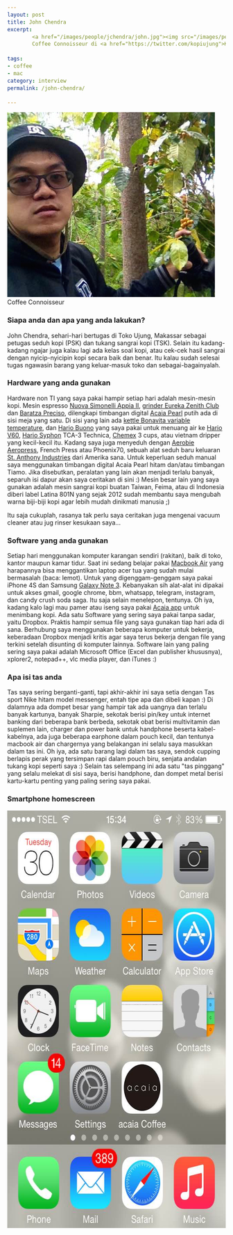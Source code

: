 ```yaml
---
layout: post
title: John Chendra
excerpt:
        <a href="/images/people/jchendra/john.jpg"><img src="/images/people/jchendra/john.jpg" alt="john chendra" width="479" height="425" class="alignnone size-full wp-image-208" /></a>
        Coffee Connoisseur di <a href="https://twitter.com/kopiujung">Kopi Ujung</a>

tags:
- coffee
- mac
category: interview
permalink: /john-chendra/

---
```


<a href="/images/people/jchendra/john.jpg"><img src="/images/people/jchendra/john.jpg" alt="john chendra" width="479" height="425" class="alignnone size-full wp-image-208" /></a>
Coffee Connoisseur
<!--more-->

<h3>Siapa anda dan apa yang anda lakukan?</h3>

John Chendra, sehari-hari bertugas di Toko Ujung, Makassar sebagai petugas seduh kopi (PSK) dan tukang sangrai kopi (TSK). Selain itu kadang-kadang ngajar juga kalau lagi ada kelas soal kopi, atau cek-cek hasil sangrai dengan nyicip-nyicipin kopi secara baik dan benar. Itu kalau sudah selesai tugas ngawasin barang yang keluar-masuk toko dan sebagai-bagainyalah.

<h3>Hardware yang anda gunakan</h3>
<p>
Hardware non TI yang saya pakai hampir setiap hari adalah mesin-mesin kopi. Mesin espresso <a href="http://nuovasimonelliusa.com/appia.html">Nuova Simonelli Appia II</a>, <a href="http://www.eureka.co.it/prodotto/zenith-club/?lang=en">grinder Eureka Zenith Club</a> dan <a href="http://www.baratza.com/conical-burr-grinders/preciso-grinder/">Baratza Preciso</a>, dilengkapi timbangan digital <a href="http://acaia.co/products/acaia-pearl">Acaia Pearl</a> putih ada di sisi meja yang satu. Di sisi yang lain ada <a href="http://bonavitaworld.com/products/10l-digital-variable-temperature-gooseneck-kettle">kettle Bonavita variable temperature</a>, dan <a href="http://www.hario.jp/pickup01.html">Hario Buono</a> yang saya pakai untuk menuang air ke <a href="http://www.hario.jp/coffee/dripper.html">Hario V60</a>, <a href="http://www.hario.jp/coffee/syphon.html">Hario Syphon</a> TCA-3 Technica, <a href="http://www.chemexcoffeemaker.com/">Chemex</a> 3 cups, atau vietnam dripper yang kecil-kecil itu. Kadang saya juga menyeduh dengan <a href="http://aerobie.com/products/aeropress.htm">Aerobie Aeropress</a>, French Press atau Phoenix70, sebuah alat seduh baru keluaran <a href="https://www.saintanthonyindustries.com/">St. Anthony Industries</a> dari Amerika sana. Untuk keperluan seduh manual saya menggunakan timbangan digital Acaia Pearl hitam dan/atau timbangan Tiamo. Jika disebutkan, peralatan yang lain akan menjadi terlalu banyak, separuh isi dapur akan saya ceritakan di sini :) Mesin besar lain yang saya gunakan adalah mesin sangrai kopi buatan Taiwan, Feima, atau di Indonesia diberi label Latina 801N yang sejak 2012 sudah membantu saya mengubah warna biji-biji kopi agar lebih mudah dinikmati manusia ;)

Itu saja cukuplah, rasanya tak perlu saya ceritakan juga mengenai vacuum cleaner atau jug rinser kesukaan saya...
</p>

<h3>Software yang anda gunakan</h3>
<p>
Setiap hari menggunakan komputer karangan sendiri (rakitan), baik di toko, kantor maupun kamar tidur. Saat ini sedang belajar pakai <a href="https://www.apple.com/sg/macbook-air/">Macbook Air</a> yang harapannya bisa menggantikan laptop acer tua yang sudah mulai bermasalah (baca: lemot). Untuk yang digenggam-genggam saya pakai iPhone 4S dan Samsung <a href="https://en.wikipedia.org/wiki/Samsung_Galaxy_Note_3">Galaxy Note 3</a>. Kebanyakan sih alat-alat ini dipakai untuk akses gmail, google chrome, bbm, whatsapp, telegram, instagram, dan candy crush soda saga. Itu saja selain menelepon, tentunya. Oh iya, kadang kalo lagi mau pamer atau iseng saya pakai <a href="http://acaia.co/pages/apps">Acaia app</a> untuk menimbang kopi. Ada satu Software yang sering saya pakai tanpa sadar, yaitu Dropbox. Praktis hampir semua file yang saya gunakan tiap hari ada di sana. Berhubung saya menggunakan beberapa komputer untuk bekerja, keberadaan Dropbox menjadi kritis agar saya terus bekerja dengan file yang terkini setelah disunting di komputer lainnya. Software lain yang paling sering saya pakai adalah Microsoft Office (Excel dan publisher khususnya), xplorer2, notepad++, vlc media player, dan iTunes :)
</p>

<h3>Apa isi tas anda</h3>
<p>
Tas saya sering berganti-ganti, tapi akhir-akhir ini saya setia dengan Tas sport Nike hitam model messenger, entah tipe apa dan dibeli kapan :) Di dalamnya ada dompet besar yang hampir tak ada uangnya dan terlalu banyak kartunya, banyak Sharpie, sekotak berisi pin/key untuk internet banking dari beberapa bank berbeda, sekotak obat berisi multivitamin dan suplemen lain, charger dan power bank untuk handphone beserta kabel-kabelnya, ada juga beberapa earphone dalam pouch kecil, dan tentunya macbook air dan chargernya yang belakangan ini selalu saya masukkan dalam tas ini. Oh iya, ada satu barang lagi dalam tas saya, sendok cupping berlapis perak yang tersimpan rapi dalam pouch biru, senjata andalan tukang kopi seperti saya :)
Selain tas selempang ini ada satu "tas pinggang" yang selalu melekat di sisi saya, berisi handphone, dan dompet metal berisi kartu-kartu penting yang paling sering saya pakai.
</p>


<h3>Smartphone homescreen</h3>
<a href="/images/people/jchendra/IMG_4333.jpg"><img src="/images/people/jchendra/IMG_4333.jpg" alt="John Chendra Homescreen" width="640" height="960" class="alignnone size-full wp-image-206" /></a>
